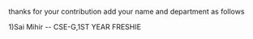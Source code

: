 thanks for your contribution
add your name and department as follows

1)Sai Mihir -- CSE-G,1ST YEAR FRESHIE
